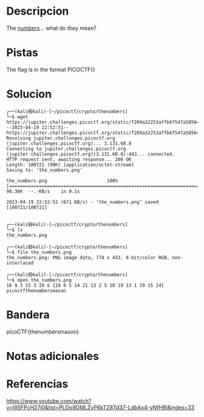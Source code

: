# Descripcion
The [numbers](https://jupiter.challenges.picoctf.org/static/f209a32253affb6f547a585649ba4fda/the_numbers.png)... what do they mean?


# Pistas
The flag is in the format PICOCTF{}

# Solucion
```
┌──(kali㉿kali)-[~/picoctf/crypto/thenumbers]
└─$ wget https://jupiter.challenges.picoctf.org/static/f209a32253affb6f547a585649ba4fda/the_numbers.png 
--2023-04-19 22:52:51--  https://jupiter.challenges.picoctf.org/static/f209a32253affb6f547a585649ba4fda/the_numbers.png
Resolving jupiter.challenges.picoctf.org (jupiter.challenges.picoctf.org)... 3.131.60.8
Connecting to jupiter.challenges.picoctf.org (jupiter.challenges.picoctf.org)|3.131.60.8|:443... connected.
HTTP request sent, awaiting response... 200 OK
Length: 100721 (98K) [application/octet-stream]
Saving to: ‘the_numbers.png’

the_numbers.png                      100%[======================================================================>]  98.36K  --.-KB/s    in 0.1s    

2023-04-19 22:52:52 (671 KB/s) - ‘the_numbers.png’ saved [100721/100721]

                                                                                                                                                    
┌──(kali㉿kali)-[~/picoctf/crypto/thenumbers]
└─$ ls
the_numbers.png
                                                                                                                                                    
┌──(kali㉿kali)-[~/picoctf/crypto/thenumbers]
└─$ file the_numbers.png        
the_numbers.png: PNG image data, 774 x 433, 8-bit/color RGB, non-interlaced
                                                                                                                                                    
┌──(kali㉿kali)-[~/picoctf/crypto/thenumbers]
└─$ open the_numbers.png 
16 9 3 15 3 20 6 {20 8 5 14 21 13 2 5 18 19 13 1 19 15 14}
picoctfthenumbersmason
```

# Bandera
picoCTF{thenumbersmason}

# Notas adicionales


# Referencias
https://www.youtube.com/watch?v=I95FPcH27j0&list=PLDo9DMLZyP6kTZ8Td37-LdbAx4-yNfHBl&index=33